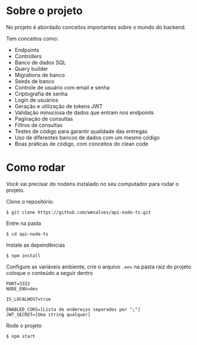 # Sobre o projeto

No projeto é abordado conceitos importantes sobre o mundo do backend.

Tem conceitos como:
- Endpoints
- Controllers
- Banco de dados SQL
- Query builder
- Migrations de banco
- Seeds de banco
- Controle de usuário com email e senha
- Criptografia de senha
- Login de usuários
- Geração e utilização de tokens JWT
- Validação minuciosa de dados que entram nos endpoints
- Paginação de consultas
- Filtros de consultas
- Testes de código para garantir qualidade das entregas
- Uso de diferentes bancos de dados com um mesmo código
- Boas práticas de código, com conceitos do clean code

# Como rodar 

Você vai precisar do nodens instalado no seu computador para rodar o projeto.

Clone o repositório:
```
$ git clone https://github.com/wmsalves/api-node-ts.git
```

Entre na pasta
```
$ cd api-node-ts
```

Instale as dependências
```
$ npm install
```

Configure as variáveis ambiente, crie o arquivo `.env` na pasta raiz do projeto coloque o conteúdo a seguir dentro
```
PORT=3333
NODE_ENV=dev

IS_LOCALHOST=true

ENABLED_CORS=[Lista de endereços separados por ";"]
JWT_SECRET=[Uma string qualquer]
```

Rode o projeto
```
$ npm start
```

